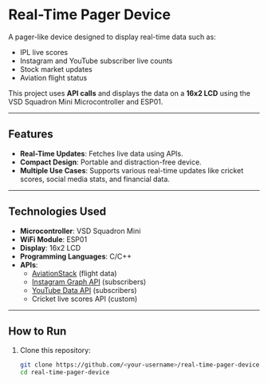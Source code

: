 # Real-Time Pager Device

A pager-like device designed to display real-time data such as:
- IPL live scores
- Instagram and YouTube subscriber live counts
- Stock market updates
- Aviation flight status

This project uses **API calls** and displays the data on a **16x2 LCD** using the VSD Squadron Mini Microcontroller and ESP01.

---

## Features
- **Real-Time Updates**: Fetches live data using APIs.
- **Compact Design**: Portable and distraction-free device.
- **Multiple Use Cases**: Supports various real-time updates like cricket scores, social media stats, and financial data.

---

## Technologies Used
- **Microcontroller**: VSD Squadron Mini
- **WiFi Module**: ESP01
- **Display**: 16x2 LCD
- **Programming Languages**: C/C++
- **APIs**:
  - [AviationStack](https://aviationstack.com/) (flight data)
  - [Instagram Graph API](https://developers.facebook.com/docs/instagram-api/) (subscribers)
  - [YouTube Data API](https://developers.google.com/youtube/v3) (subscribers)
  - Cricket live scores API (custom)

---

## How to Run
1. Clone this repository:
   ```bash
   git clone https://github.com/<your-username>/real-time-pager-device.git
   cd real-time-pager-device
